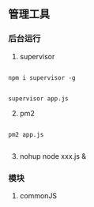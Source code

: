 ## 管理工具

### 后台运行
1. supervisor


```

npm i supervisor -g


supervisor app.js
```

2. pm2

```

pm2 app.js


```

3. nohup node xxx.js &



### 模块


1. commonJS





